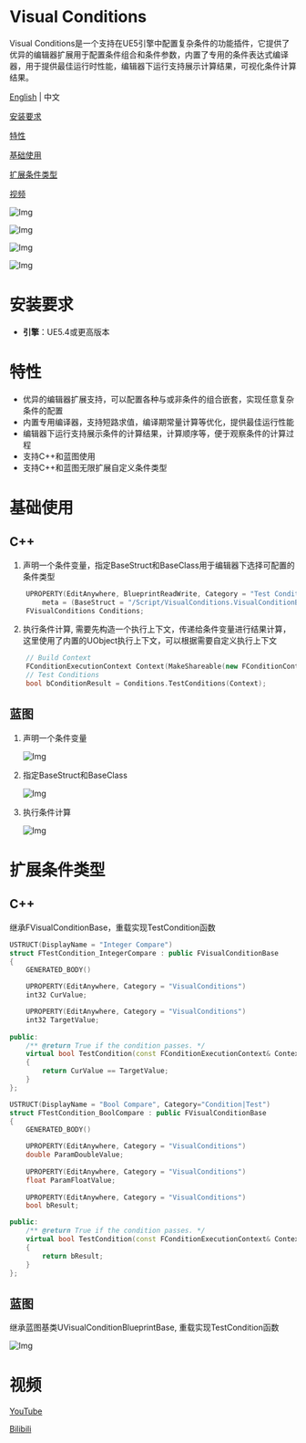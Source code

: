 # Visual Conditions

Visual Conditions是一个支持在UE5引擎中配置复杂条件的功能插件，它提供了优异的编辑器扩展用于配置条件组合和条件参数，内置了专用的条件表达式编译器，用于提供最佳运行时性能，编辑器下运行支持展示计算结果，可视化条件计算结果。

[English](./README.md) | 中文

[安装要求](#安装要求)

[特性](#特性)

[基础使用](#基础使用)

[扩展条件类型](#扩展条件类型)

[视频](#视频)

![Img](./FILES/ConditionsDetails.png)

![Img](./FILES/ConditionsDetails1.png)

![Img](./FILES/ConditionsDebug.png)

![Img](./FILES/ConditionsDebug1.png)

# 安装要求

- **引擎**：UE5.4或更高版本

# 特性

- 优异的编辑器扩展支持，可以配置各种与或非条件的组合嵌套，实现任意复杂条件的配置
- 内置专用编译器，支持短路求值，编译期常量计算等优化，提供最佳运行性能
- 编辑器下运行支持展示条件的计算结果，计算顺序等，便于观察条件的计算过程
- 支持C++和蓝图使用
- 支持C++和蓝图无限扩展自定义条件类型

# 基础使用

## C++

1. 声明一个条件变量，指定BaseStruct和BaseClass用于编辑器下选择可配置的条件类型

```cpp
	UPROPERTY(EditAnywhere, BlueprintReadWrite, Category = "Test Condition",
	    meta = (BaseStruct = "/Script/VisualConditions.VisualConditionBase", BaseClass = "/Script/VisualConditions.VisualConditionBlueprintBase"))
	FVisualConditions Conditions;
```

2. 执行条件计算, 需要先构造一个执行上下文，传递给条件变量进行结果计算，这里使用了内置的UObject执行上下文，可以根据需要自定义执行上下文

```cpp
    // Build Context
	FConditionExecutionContext Context(MakeShareable(new FConditionContextPayload_Object(this)));
    // Test Conditions
	bool bConditionResult = Conditions.TestConditions(Context);
```

## 蓝图
 
1. 声明一个条件变量

    ![Img](./FILES/ConditionsBlueprintVariable.png)

2. 指定BaseStruct和BaseClass

    ![Img](./FILES/ConditionsBlueprintPick.png)

3. 执行条件计算

    ![Img](./FILES/ConditionsBlueprintTestConditions.png)

# 扩展条件类型

## C++

继承FVisualConditionBase，重载实现TestCondition函数

```cpp
USTRUCT(DisplayName = "Integer Compare")
struct FTestCondition_IntegerCompare : public FVisualConditionBase
{
	GENERATED_BODY()

	UPROPERTY(EditAnywhere, Category = "VisualConditions")
	int32 CurValue;

	UPROPERTY(EditAnywhere, Category = "VisualConditions")
	int32 TargetValue;
	
public:
	/** @return True if the condition passes. */
	virtual bool TestCondition(const FConditionExecutionContext& Context) const override
	{
		return CurValue == TargetValue;
	}
};

USTRUCT(DisplayName = "Bool Compare", Category="Condition|Test")
struct FTestCondition_BoolCompare : public FVisualConditionBase
{
	GENERATED_BODY()

	UPROPERTY(EditAnywhere, Category = "VisualConditions")
	double ParamDoubleValue;
	
	UPROPERTY(EditAnywhere, Category = "VisualConditions")
	float ParamFloatValue;
	
	UPROPERTY(EditAnywhere, Category = "VisualConditions")
	bool bResult;

public:
	/** @return True if the condition passes. */
	virtual bool TestCondition(const FConditionExecutionContext& Context) const override
	{
		return bResult;
	}
};
```
## 蓝图
 
继承蓝图基类UVisualConditionBlueprintBase, 重载实现TestCondition函数

   ![Img](./FILES/BlueprintConditionClass.png)

# 视频

[YouTube](https://youtu.be/TkRC0jF7YJY)

[Bilibili](https://www.bilibili.com/video/BV1MTmhY4Etj/?spm_id_from=333.999.0.0&vd_source=3376b8faa7bb6463cc274d54cd404c0d)
